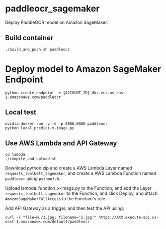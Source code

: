 # paddleocr_sagemaker

Deploy PaddleOCR model on Amazon SageMaker.

## Build container

`./build_and_push.sh paddleocr`

# Deploy model to Amazon SageMaker Endpoint

`python create_endpoint -e {ACCOUNT_ID}.dkr.ecr.us-east-1.amazonaws.com/paddleocr`

## Local test

```
nvidia-docker run -v -d -p 8080:8080 paddleocr
python local_predict-x-image.py
```

## Use AWS Lambda and API Gateway

```
cd lambda
./compile_and_upload.sh
```

Download python.zip and create a AWS Lambda Layer named `requests_toolbelt_sagemaker`, and create a AWS Lambda Function named `paddleocr` using `python3.6`.

Upload lambda_function_x-image.py to the Function, and add the Layer `requests_toolbelt_sagemaker` to the Function, and click Deploy, and attach `AmazonSageMakerFullAccess` to the Function's role.

Add API Gateway as a trigger, and then test the API using:

`curl -F "file=@./1.jpg; filename='1.jpg'" https://XXX.execute-api.us-east-1.amazonaws.com/default/paddleocr `